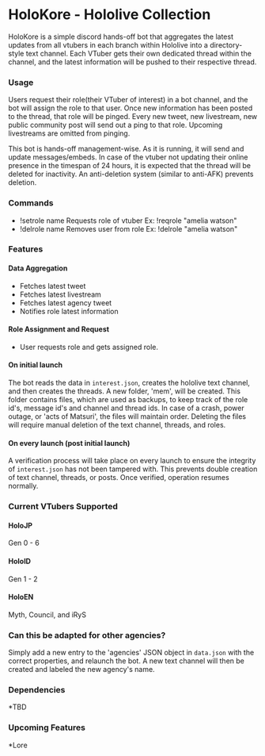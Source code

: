 # HoloKore - Hololive Collection

HoloKore is a simple discord hands-off bot that aggregates the latest updates from all vtubers in each branch within Hololive into a directory-style text channel. Each VTuber gets their own dedicated thread within the channel, and the latest information will be pushed to their respective thread. 

### Usage

Users request their role(their VTuber of interest) in a bot channel, and the bot will assign the role to that user. Once new information has been posted to the thread, that role will be pinged. Every new tweet, new livestream, new public community post will send out a ping to that role. Upcoming livestreams are omitted from pinging.


This bot is hands-off management-wise. As it is running, it will send and update messages/embeds. In case of the vtuber not updating their online presence in the timespan of 24 hours, it is expected that the thread will be deleted for inactivity. An anti-deletion system (similar to anti-AFK) prevents deletion.

### Commands

* !setrole name
Requests role of vtuber
Ex: !reqrole "amelia watson"
* !delrole name
Removes user from role
Ex: !delrole "amelia watson"

### Features

#### Data Aggregation
* Fetches latest tweet
* Fetches latest livestream
* Fetches latest agency tweet
* Notifies role latest information

#### Role Assignment and Request
* User requests role and gets assigned role.

#### On initial launch

The bot reads the data in ```interest.json```, creates the hololive text channel, and then creates the threads. A new folder, 'mem', will be created. This folder contains files, which are used as backups, to keep track of the role id's, message id's and channel and thread ids. In case of a crash, power outage, or 'acts of Matsuri', the files will maintain order. Deleting the files will require manual deletion of the text channel, threads, and roles.

#### On every launch (post initial launch)

A verification process will take place on every launch to ensure the integrity of ```interest.json``` has not been tampered with. This prevents double creation of text channel, threads, or posts. Once verified, operation resumes normally.

### Current VTubers Supported 

#### HoloJP
Gen 0 - 6

#### HoloID
Gen 1 - 2

#### HoloEN
Myth, Council, and iRyS

### Can this be adapted for other agencies?

Simply add a new entry to the 'agencies' JSON object in ```data.json``` with the correct properties, and relaunch the bot. A new text channel will then be created and labeled the new agency's name.  

### Dependencies
*TBD

### Upcoming Features
*Lore